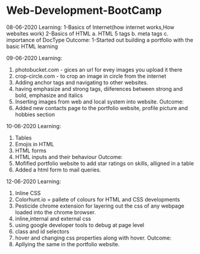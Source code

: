 # Web-Development-BootCamp
08-06-2020
Learning:
  1-Basics of Internet(how internet works,How websites work)
  2-Basics of HTML
    a. HTML 5 tags
    b. meta tags
    c. importance of DocType
Outcome:
  1-Started out building a portfolio with the basic HTML learning

09-06-2020
Learning:
  1. photobucket.com - gices an url for evey images you upload it there
  2. crop-circle.com - to crop an image in circle from the internet
  3. Adding anchor tags and navigating to other websites.
  4. having emphasize and strong tags, diiferences between strong and bold, emphasize and italics
  5. Inserting images from web and local system into website.
Outcome:
  1. Added new contacts page to the portfolio website, profile picture and hobbies section

10-06-2020
Learning:
  1. Tables
  2. Emojis in HTML
  3. HTML forms
  4. HTML inputs and their behaviour
Outcome:
  1. Mofified portfolio website to add star ratings on skills, alligned in a table
  2. Added a html form to mail queries.

12-06-2020
Learning:
  1. Inline CSS
  2. Colorhunt.io = pallete of colours for HTML and CSS developments 
  3. Pesticide chrome extension for layering out the css of any webpage loaded into the chrome browser.
  4. inline,internal and external css
  5. using google developer tools to debug at page level
  6. class and id selectors
  7. hover and changing css properties along with hover.
Outcome:
  1. Apllying the same in the portfolio website.